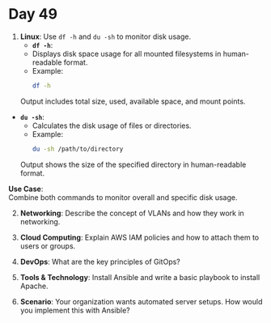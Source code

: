 # Day 49

1. **Linux**: Use `df -h` and `du -sh` to monitor disk usage.
   - **`df -h`**:
    - Displays disk space usage for all mounted filesystems in human-readable format.
    - Example:
      ```bash
      df -h
      ```
    Output includes total size, used, available space, and mount points.

  - **`du -sh`**:
    - Calculates the disk usage of files or directories.
    - Example:
      ```bash
      du -sh /path/to/directory
      ```
    Output shows the size of the specified directory in human-readable format.

  **Use Case**:  
  Combine both commands to monitor overall and specific disk usage.


2. **Networking**: Describe the concept of VLANs and how they work in networking.

3. **Cloud Computing**: Explain AWS IAM policies and how to attach them to users or groups.

4. **DevOps**: What are the key principles of GitOps?

5. **Tools & Technology**: Install Ansible and write a basic playbook to install Apache.

6. **Scenario**: Your organization wants automated server setups. How would you implement this with Ansible?


